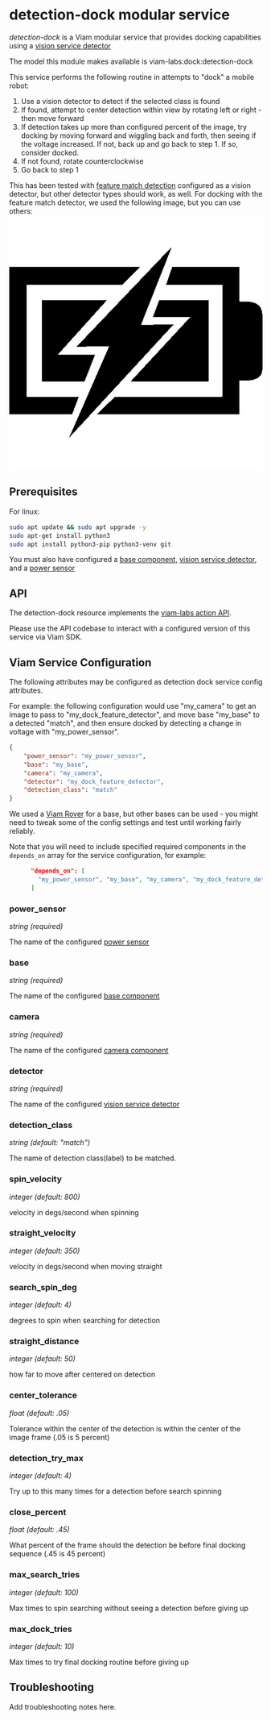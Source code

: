 # detection-dock modular service

*detection-dock* is a Viam modular service that provides docking capabilities using a [vision service detector](https://docs.viam.com/services/vision/detection/)

The model this module makes available is viam-labs:dock:detection-dock

This service performs the following routine in attempts to "dock" a mobile robot:

1. Use a vision detector to detect if the selected class is found
2. If found, attempt to center detection within view by rotating left or right - then move forward
3. If detection takes up more than configured percent of the image, try docking by moving forward and wiggling back and forth, then seeing if the voltage increased.  If not, back up and go back to step 1.  If so, consider docked.
4. If not found, rotate counterclockwise
5. Go back to step 1

This has been tested with [feature match detection](https://github.com/viam-labs/feature-match-detector) configured as a vision detector, but other detector types should work, as well.
For docking with the feature match detector, we used the following image, but you can use others:
![dock image](./charge.jpg)

## Prerequisites

For linux:

``` bash
sudo apt update && sudo apt upgrade -y
sudo apt-get install python3
sudo apt install python3-pip python3-venv git
```

You must also have configured a [base component](https://docs.viam.com/components/base/), [vision service detector](https://docs.viam.com/services/vision/detection/), and a [power sensor](https://docs.viam.com/components/power-sensor/)

## API

The detection-dock resource implements the [viam-labs action API](https://github.com/viam-labs/action-api).

Please use the API codebase to interact with a configured version of this service via Viam SDK.

## Viam Service Configuration

The following attributes may be configured as detection dock service config attributes.

For example: the following configuration would use "my_camera" to get an image to pass to "my_dock_feature_detector",  and move base "my_base" to a detected "match", and then ensure docked by detecting a change in voltage with "my_power_sensor".

```json
{
    "power_sensor": "my_power_sensor",
    "base": "my_base",
    "camera": "my_camera",
    "detector": "my_dock_feature_detector",
    "detection_class": "match"
}
```

We used a [Viam Rover](https://www.viam.com/resources/rover) for a base, but other bases can be used - you might need to tweak some of the config settings and test until working fairly reliably.

 Note that you will need to include specified required components in the `depends_on` array for the service configuration, for example:

```json
      "depends_on": [
        "my_power_sensor", "my_base", "my_camera", "my_dock_feature_detector"
      ]
```

### power_sensor

*string (required)*

The name of the configured [power sensor](https://docs.viam.com/components/power-sensor/)

### base

*string (required)*

The name of the configured [base component](https://docs.viam.com/components/base/)

### camera

*string (required)*

The name of the configured [camera component](https://docs.viam.com/components/camera/)

### detector

*string (required)*

The name of the configured [vision service detector](https://docs.viam.com/services/vision/detection/)

### detection_class

*string (default: "match")*

The name of detection class(label) to be matched.

### spin_velocity

*integer (default: 800)*

velocity in degs/second when spinning

### straight_velocity

*integer (default: 350)*

velocity in degs/second when moving straight

### search_spin_deg

*integer (default: 4)*

degrees to spin when searching for detection

### straight_distance

*integer (default: 50)*

how far to move after centered on detection

### center_tolerance

*float (default: .05)*

Tolerance within the center of the detection is within the center of the image frame (.05 is 5 percent)

### detection_try_max

*integer (default: 4)*

Try up to this many times for a detection before search spinning

### close_percent

*float (default: .45)*

What percent of the frame should the detection be before final docking sequence (.45 is 45 percent)

### max_search_tries

*integer (default: 100)*

Max times to spin searching without seeing a detection before giving up

### max_dock_tries

*integer (default: 10)*

Max times to try final docking routine before giving up

## Troubleshooting

Add troubleshooting notes here.
